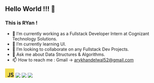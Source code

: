 ## Hello World !!! 👋
### This is RYan !

- 🔭 I’m currently working as a Fullstack Developer Intern at Cognizant Technology Solutions.
- 🌱 I’m currently learning UI.
- 👯 I’m looking to collaborate on any Fullstack Dev Projects.
- 💬 Ask me about Data Structures & Algorithms.
- 📫 How to reach me : Gmail -> arykhandelwal52@gmail.com 

<code><img height="30" src="https://raw.githubusercontent.com/github/explore/80688e429a7d4ef2fca1e82350fe8e3517d3494d/topics/javascript/javascript.png"></code>
<code><img height="30" src="https://github.com/ryan3142/ryan3142/blob/main/Assets/306px-ISO_C%2B%2B_Logo.svg.png"></code>
<code><img height="30" src="https://github.com/ryan3142/ryan3142/blob/main/Assets/5848152fcef1014c0b5e4967.png"></code>
<code><img height="30" src="https://github.com/ryan3142/ryan3142/blob/main/Assets/aws-logo.png"></code>
